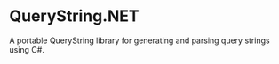 # QueryString.NET
A portable QueryString library for generating and parsing query strings using C#.
